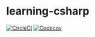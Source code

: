 # learning-csharp

<a href="https://circleci.com/gh/luotaoyeah/learning-csharp/tree/master"><img alt="CircleCI" src="https://img.shields.io/circleci/build/github/luotaoyeah/learning-csharp/master.svg"></a>
<a href="https://codecov.io/gh/luotaoyeah/learning-csharp"><img alt="Codecov" src="https://img.shields.io/codecov/c/github/luotaoyeah/learning-csharp.svg"></a>